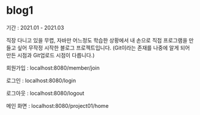 # blog1

기간 : 2021.01 - 2021.03

직장 다니고 있을 무렵, 자바만 어느정도 학습한 상황에서 내 손으로 직접 프로그램을 만들고 싶어 무작정 시작한 블로그 프로젝트입니다.
(Git이라는 존재를 나중에 알게 되어 만든 시점과 Git업로드 시점이 다릅니다.)

회원가입 : localhost:8080/member/join

로그인 : localhost:8080/login

로그아웃 : localhost:8080/logout

메인 화면 : localhost:8080/project01/home
